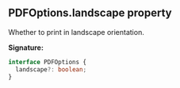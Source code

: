 ## PDFOptions.landscape property

Whether to print in landscape orientation.

**Signature:**

```typescript
interface PDFOptions {
  landscape?: boolean;
}
```

